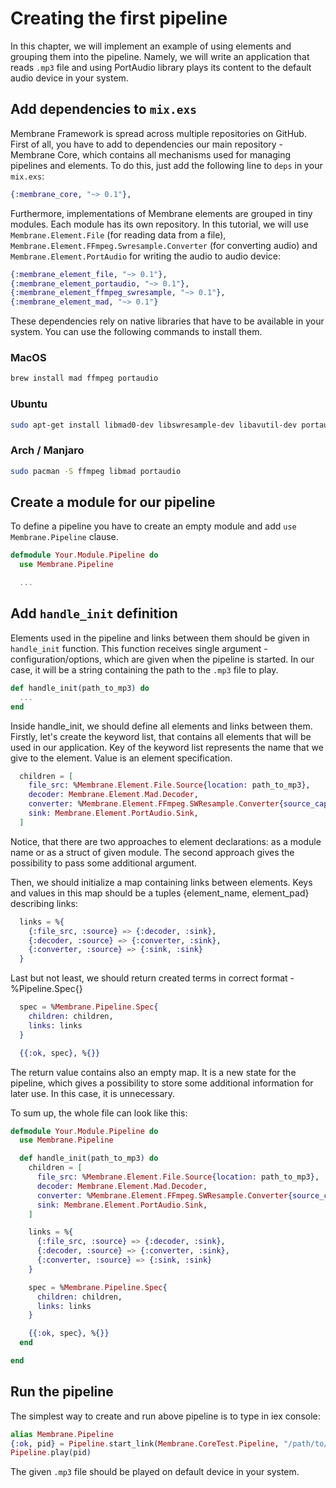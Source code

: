 # Creating the first pipeline

In this chapter, we will implement an example of using elements and grouping them into the pipeline.
Namely, we will write an application that reads `.mp3` file and using PortAudio library plays its content to the default audio device in your system.

## Add dependencies to `mix.exs`

Membrane Framework is spread across multiple repositories on GitHub.
First of all, you have to add to dependencies our main repository - Membrane Core, which contains all mechanisms used for managing pipelines and elements. To do this, just add the following line to `deps` in your `mix.exs`:

```elixir
{:membrane_core, "~> 0.1"},
```

Furthermore, implementations of Membrane elements are grouped in tiny modules. Each module has its own repository. In this tutorial, we will use `Membrane.Element.File` (for reading data from a file), `Membrane.Element.FFmpeg.Swresample.Converter` (for converting audio) and `Membrane.Element.PortAudio` for writing the audio to audio device:

```elixir
{:membrane_element_file, "~> 0.1"},
{:membrane_element_portaudio, "~> 0.1"},
{:membrane_element_ffmpeg_swresample, "~> 0.1"},
{:membrane_element_mad, "~> 0.1"}
```

These dependencies rely on native libraries that have to be available in your system. You can use the following commands to install them.

### MacOS

```bash
brew install mad ffmpeg portaudio
```

### Ubuntu

```bash
sudo apt-get install libmad0-dev libswresample-dev libavutil-dev portaudio19-dev
```

### Arch / Manjaro

```bash
sudo pacman -S ffmpeg libmad portaudio
```

## Create a module for our pipeline

To define a pipeline you have to create an empty module and add `use Membrane.Pipeline` clause.

```elixir
defmodule Your.Module.Pipeline do
  use Membrane.Pipeline

  ...

```

## Add `handle_init` definition

Elements used in the pipeline and links between them should be given in `handle_init` function.
This function receives single argument - configuration/options, which are given when the pipeline is started. In our case, it will be a string containing the path to the `.mp3` file to play.

```elixir
def handle_init(path_to_mp3) do
  ...
end
```

Inside handle_init, we should define all elements and links between them. Firstly, let's create the keyword list, that contains all elements that will be used in our application. Key of the keyword list represents the name that we give to the element. Value is an element specification.

```elixir
  children = [
    file_src: %Membrane.Element.File.Source{location: path_to_mp3},
    decoder: Membrane.Element.Mad.Decoder,
    converter: %Membrane.Element.FFmpeg.SWResample.Converter{source_caps: %Membrane.Caps.Audio.Raw{sample_rate: 48_000, format: :s16le, channels: 2}},
    sink: Membrane.Element.PortAudio.Sink,
  ]
```

Notice, that there are two approaches to element declarations: as a module name or as a struct of given module. The second approach gives the possibility to pass some additional argument.

Then, we should initialize a map containing links between elements. Keys and values in this map should be a tuples {element_name, element_pad} describing links:

```elixir
  links = %{
    {:file_src, :source} => {:decoder, :sink},
    {:decoder, :source} => {:converter, :sink},
    {:converter, :source} => {:sink, :sink}
  }
```

Last but not least, we should return created terms in correct format - %Pipeline.Spec{}

```elixir
  spec = %Membrane.Pipeline.Spec{
    children: children,
    links: links
  }

  {{:ok, spec}, %{}}
```

The return value contains also an empty map. It is a new state for the pipeline, which gives a possibility to store some additional information for later use. In this case, it is unnecessary.

To sum up, the whole file can look like this:

``` elixir
defmodule Your.Module.Pipeline do
  use Membrane.Pipeline

  def handle_init(path_to_mp3) do
    children = [
      file_src: %Membrane.Element.File.Source{location: path_to_mp3},
      decoder: Membrane.Element.Mad.Decoder,
      converter: %Membrane.Element.FFmpeg.SWResample.Converter{source_caps: %Membrane.Caps.Audio.Raw{sample_rate: 48000, format: :s16le, channels: 2}},
      sink: Membrane.Element.PortAudio.Sink,
    ]

    links = %{
      {:file_src, :source} => {:decoder, :sink},
      {:decoder, :source} => {:converter, :sink},
      {:converter, :source} => {:sink, :sink}
    }

    spec = %Membrane.Pipeline.Spec{
      children: children,
      links: links
    }

    {{:ok, spec}, %{}}
  end

end
```

## Run the pipeline

The simplest way to create and run above pipeline is to type in iex console:

```elixir
alias Membrane.Pipeline
{:ok, pid} = Pipeline.start_link(Membrane.CoreTest.Pipeline, "/path/to/mp3", [])
Pipeline.play(pid)
```

The given `.mp3` file should be played on default device in your system.
